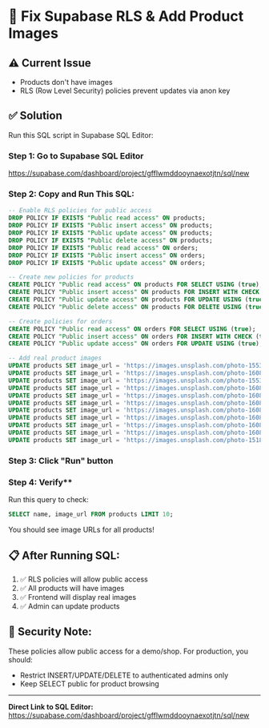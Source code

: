 # 🔧 Fix Supabase RLS & Add Product Images

## ⚠️ Current Issue
- Products don't have images
- RLS (Row Level Security) policies prevent updates via anon key

## ✅ Solution

Run this SQL script in Supabase SQL Editor:

### **Step 1: Go to Supabase SQL Editor**
https://supabase.com/dashboard/project/gfflwmddooynaexotjtn/sql/new

### **Step 2: Copy and Run This SQL:**

```sql
-- Enable RLS policies for public access
DROP POLICY IF EXISTS "Public read access" ON products;
DROP POLICY IF EXISTS "Public insert access" ON products;
DROP POLICY IF EXISTS "Public update access" ON products;
DROP POLICY IF EXISTS "Public delete access" ON products;
DROP POLICY IF EXISTS "Public read access" ON orders;
DROP POLICY IF EXISTS "Public insert access" ON orders;
DROP POLICY IF EXISTS "Public update access" ON orders;

-- Create new policies for products
CREATE POLICY "Public read access" ON products FOR SELECT USING (true);
CREATE POLICY "Public insert access" ON products FOR INSERT WITH CHECK (true);
CREATE POLICY "Public update access" ON products FOR UPDATE USING (true);
CREATE POLICY "Public delete access" ON products FOR DELETE USING (true);

-- Create policies for orders
CREATE POLICY "Public read access" ON orders FOR SELECT USING (true);
CREATE POLICY "Public insert access" ON orders FOR INSERT WITH CHECK (true);
CREATE POLICY "Public update access" ON orders FOR UPDATE USING (true);

-- Add real product images
UPDATE products SET image_url = 'https://images.unsplash.com/photo-1553406830-ef2513450d76?w=400' WHERE name LIKE '%Arduino Uno%';
UPDATE products SET image_url = 'https://images.unsplash.com/photo-1608564697071-ddf911d81370?w=400' WHERE name LIKE '%Arduino Nano%';
UPDATE products SET image_url = 'https://images.unsplash.com/photo-1553406830-ef2513450d76?w=400' WHERE name LIKE '%Arduino Mega%';
UPDATE products SET image_url = 'https://images.unsplash.com/photo-1608564697071-ddf911d81370?w=400' WHERE name LIKE '%ESP32%';
UPDATE products SET image_url = 'https://images.unsplash.com/photo-1608564697071-ddf911d81370?w=400' WHERE name LIKE '%ESP8266%';
UPDATE products SET image_url = 'https://images.unsplash.com/photo-1608564697071-ddf911d81370?w=400' WHERE name LIKE '%DHT11%';
UPDATE products SET image_url = 'https://images.unsplash.com/photo-1608564697071-ddf911d81370?w=400' WHERE name LIKE '%Sensor%';
UPDATE products SET image_url = 'https://images.unsplash.com/photo-1608564697071-ddf911d81370?w=400' WHERE name LIKE '%LCD%';
UPDATE products SET image_url = 'https://images.unsplash.com/photo-1608564697071-ddf911d81370?w=400' WHERE name LIKE '%Motor%';
UPDATE products SET image_url = 'https://images.unsplash.com/photo-1608564697071-ddf911d81370?w=400' WHERE name LIKE '%Relay%';
UPDATE products SET image_url = 'https://images.unsplash.com/photo-1518770660439-4636190af475?w=400' WHERE image_url IS NULL;
```

### **Step 3: Click "Run" button**

###  Step 4: Verify**

Run this query to check:
```sql
SELECT name, image_url FROM products LIMIT 10;
```

You should see image URLs for all products!

## 📋 After Running SQL:

1. ✅ RLS policies will allow public access
2. ✅ All products will have images
3. ✅ Frontend will display real images
4. ✅ Admin can update products

## 🔐 Security Note:

These policies allow public access for a demo/shop. For production, you should:
- Restrict INSERT/UPDATE/DELETE to authenticated admins only
- Keep SELECT public for product browsing

---

**Direct Link to SQL Editor:**
https://supabase.com/dashboard/project/gfflwmddooynaexotjtn/sql/new

